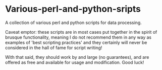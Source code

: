 # Various-perl-and-python-sripts
A collection of various perl and python scripts for data processing.

Caveat emptor: these scripts are in most cases put together in the spirit of brusque functionality, meaning I do not recommend them in any way as examples of 'best scripting practices' and they certainly will never be considered in the hall of fame for script writing!

With that said, they should work by and large (no guarantees), and are offered as free and available for usage and modification. Good luck!
